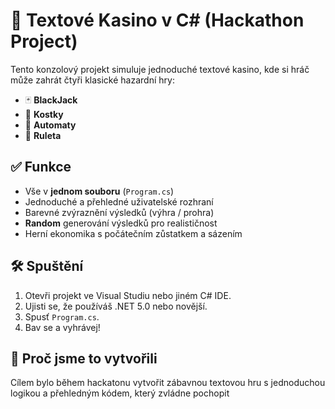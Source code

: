 # 🎰 Textové Kasino v C# (Hackathon Project)

Tento konzolový projekt simuluje jednoduché textové kasino, kde si hráč může zahrát čtyři klasické hazardní hry:

- 🃏 **BlackJack**
- 🎲 **Kostky**
- 🎰 **Automaty**
- 🎡 **Ruleta**

## ✅ Funkce

- Vše v **jednom souboru** (`Program.cs`)
- Jednoduché a přehledné uživatelské rozhraní
- Barevné zvýraznění výsledků (výhra / prohra)
- **Random** generování výsledků pro realističnost
- Herní ekonomika s počátečním zůstatkem a sázením

## 🛠️ Spuštění

1. Otevři projekt ve Visual Studiu nebo jiném C# IDE.
2. Ujisti se, že používáš .NET 5.0 nebo novější.
3. Spusť `Program.cs`.
4. Bav se a vyhrávej!

## 🧠 Proč jsme to vytvořili

Cílem bylo během hackatonu vytvořit zábavnou textovou hru s jednoduchou logikou a přehledným kódem, který zvládne pochopit
